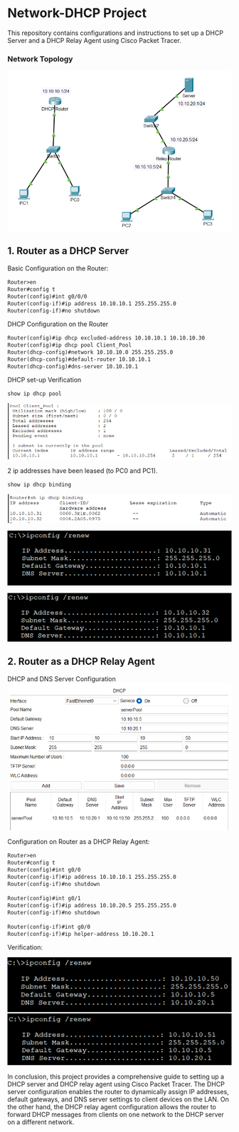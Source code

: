 # Network-DHCP Project

This repository contains configurations and instructions to set up a DHCP Server and a DHCP Relay Agent using Cisco Packet Tracer.

### Network Topology

![Network Topology](https://github.com/yukwokto/Network-DHCP/blob/a2afd978e02360ea987e54b1b1a0be40e01e3ab6/pictures/network_topology.png)

## 1. Router as a DHCP Server

Basic Configuration on the Router:
```
Router>en
Router#config t
Router(config)#int g0/0/0
Router(config-if)#ip address 10.10.10.1 255.255.255.0
Router(config-if)#no shutdown
```

DHCP Configuration on the Router
```
Router(config)#ip dhcp excluded-address 10.10.10.1 10.10.10.30
Router(config)#ip dhcp pool Client_Pool
Router(dhcp-config)#network 10.10.10.0 255.255.255.0
Router(dhcp-config)#default-router 10.10.10.1
Router(dhcp-config)#dns-server 10.10.10.1
```

DHCP set-up Verification
```
show ip dhcp pool
```
![show ip dhcp pool](https://github.com/yukwokto/Network-DHCP/blob/ceeb7a92732216deafe5bb521fc7b28c0a6784ad/pictures/router_show_ip_dhcp_pool.png)

2 ip addresses have been leased (to PC0 and PC1).
```
show ip dhcp binding
```
![show ip dhcp binding](https://github.com/yukwokto/Network-DHCP/blob/81cd8f0eaac4272c61ab23d6974c3fd545060e76/pictures/router_show_ip_dhcp_binding.png)

![PC1](https://github.com/yukwokto/Network-DHCP/blob/1187fbcbd4e7849c8c7c81a754eb9968607950c1/pictures/pc1_renew.png)

![PC0](https://github.com/yukwokto/Network-DHCP/blob/1187fbcbd4e7849c8c7c81a754eb9968607950c1/pictures/pc0_renew.png)


## 2. Router as a DHCP Relay Agent

DHCP and DNS Server Configuration
![DHCP and DNS Server Configuration](https://github.com/yukwokto/Network-DHCP/blob/1c32895ba2c5f4e5e2765610337aff5f4bddd347/pictures/server_dhcp_setting.png)

Configuration on Router as a DHCP Relay Agent:
```
Router>en
Router#config t
Router(config)#int g0/0
Router(config-if)#ip address 10.10.10.1 255.255.255.0
Router(config-if)#no shutdown

Router(config)#int g0/1
Router(config-if)#ip address 10.10.20.5 255.255.255.0
Router(config-if)#no shutdown

Router(config-if)#int g0/0
Router(config-if)#ip helper-address 10.10.20.1
```

Verification:


![PC2](https://github.com/yukwokto/Network-DHCP/blob/1187fbcbd4e7849c8c7c81a754eb9968607950c1/pictures/pc2_renew.png)
![PC3](https://github.com/yukwokto/Network-DHCP/blob/1187fbcbd4e7849c8c7c81a754eb9968607950c1/pictures/pc3_renew.png)


In conclusion, this project provides a comprehensive guide to setting up a DHCP server and DHCP relay agent using Cisco Packet Tracer. The DHCP server configuration enables the router to dynamically assign IP addresses, default gateways, and DNS server settings to client devices on the LAN. On the other hand, the DHCP relay agent configuration allows the router to forward DHCP messages from clients on one network to the DHCP server on a different network. 





